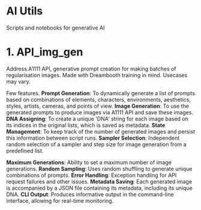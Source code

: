 # AI Utils 
 Scripts and notebooks for generative AI

# 1. API_img_gen

Address A1111 API, generative prompt creation for making batches of regularisation images. 
Made with Dreambooth training in mind. Usecases may vary. 

Few features.
**Prompt Generation**: To dynamically generate a list of prompts based on combinations of elements, characters, environments, aesthetics, styles, artists, cameras, and points of view.
**Image Generation**: To use the generated prompts to produce images via A1111 API and save these images.
**DNA Assigning**: To create a unique 'DNA' string for each image based on its indices in the original lists, which is saved as metadata.
**State Management**: To keep track of the number of generated images and persist this information between script runs.
**Sampler Selection**: Independent random selection of a sampler and step size for image generation from a predefined list.

**Maximum Generations**: Ability to set a maximum number of image generations.
**Random Sampling**: Uses random shuffling to generate unique combinations of prompts.
**Error Handling**: Exception handling for API request failures and other issues.
**Metadata Saving**: Each generated image is accompanied by a JSON file containing its metadata, including its unique DNA.
**CLI Output**: Produces informative output in the command-line interface, allowing for real-time monitoring.




